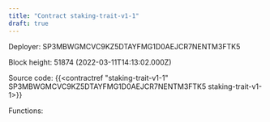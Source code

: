 ```yaml
---
title: "Contract staking-trait-v1-1"
draft: true
---
```

Deployer: SP3MBWGMCVC9KZ5DTAYFMG1D0AEJCR7NENTM3FTK5


 



Block height: 51874 (2022-03-11T14:13:02.000Z)

Source code: {{<contractref "staking-trait-v1-1" SP3MBWGMCVC9KZ5DTAYFMG1D0AEJCR7NENTM3FTK5 staking-trait-v1-1>}}

Functions:


